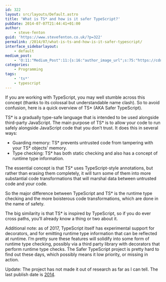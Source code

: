 ```yaml
---
id: 322
layout: src/layouts/Default.astro
title: 'What is TS* and how is it safer TypeScript?'
pubDate: 2014-07-07T21:44:41+01:00
author:
    - steve-fenton
guid: 'https://www.stevefenton.co.uk/?p=322'
permalink: /2014/07/what-is-ts-and-how-is-it-safer-typescript/
interface_sidebarlayout:
    - default
medium_post:
    - 'O:11:"Medium_Post":11:{s:16:"author_image_url";s:75:"https://cdn-images-1.medium.com/fit/c/400/400/1*eXkhfEuF41g5W_xnc_ydLA.jpeg";s:10:"author_url";s:38:"https://medium.com/@steve.fenton.co.uk";s:11:"byline_name";N;s:12:"byline_email";N;s:10:"cross_link";s:3:"yes";s:2:"id";s:12:"528b9adf9838";s:21:"follower_notification";s:3:"yes";s:7:"license";s:19:"all-rights-reserved";s:14:"publication_id";s:2:"-1";s:6:"status";s:5:"draft";s:3:"url";s:51:"https://medium.com/@steve.fenton.co.uk/528b9adf9838";}'
categories:
    - Programming
tags:
    - 'ts*'
    - typescript
---
```


If you are working with TypeScript, you may well stumble across this concept (thanks to its colossal but understandable name clash). So to avoid confusion, here is a quick overview of TS\* (AKA Safer TypeScript).

TS\* is a gradually type-safe language that is intended to be used alongside third-party JavaScript. The main purpose of TS\* is to allow your code to run safely alongside JavaScript code that you don’t trust. It does this in several ways:

- Guarding memory: TS\* prevents untrusted code from tampering with your TS\* objects’ memory.
- Type checking: TS\* has both static checking and also has a concept of runtime type information.

The essential concept is that TS\* uses TypeScript-style annotations, but rather than erasing them completely, it will turn some of them into more substantial code transformations that will marshal data between untrusted code and your code.

So the major difference between TypeScript and TS\* is the runtime type checking and the more boisterous code transformations, which are done in the name of safety.

The big similarity is that TS\* is inspired by TypeScript, so if you do ever cross paths, you’ll already know a thing or two about it.

Additional note: as of 2017, TypeScript itself has experimental support for decorators, and for emitting runtime type information that can be reflected at runtime. I’m pretty sure these features will solidify into some form of runtime type checking, possibly via a third party library with decorators that perform runtime type checks. The Safer TypeScript project is pretty hard to find out these days, which possibly means it low priority, or missing in action.

Update: The project has not made it out of research as far as I can tell. The last publish date is [2014](https://www.microsoft.com/en-us/download/details.aspx?id=52309).